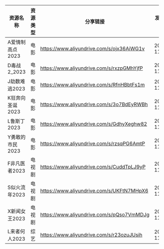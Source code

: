 | 资源名称       | 资源类型 | 分享链接                                      | 发布时间       |
| ---------- | ---- | ----------------------------------------- | ---------- |
| A爱情制高点2023 | 电影   | https://www.aliyundrive.com/s/ojx36AiWG1v | 2023-11-18 |
| D毒战2_2023  | 电影   | https://www.aliyundrive.com/s/rxzpGMhYjfP | 2023-11-18 |
| J劫数难逃2023  | 电影   | https://www.aliyundrive.com/s/RfnHBbtFs1m | 2023-11-18 |
| K狂奔向圣诞2023 | 电影   | https://www.aliyundrive.com/s/3o7BdEyRWBh | 2023-11-18 |
| L鲁斯丁2023   | 电影   | https://www.aliyundrive.com/s/GdhyXeghw82 | 2023-11-18 |
| Y勇敢的市民2023 | 电影   | https://www.aliyundrive.com/s/rzsqPG6AmtP | 2023-11-18 |
| F非凡医者2023  | 电视剧  | https://www.aliyundrive.com/s/CuddTpLJ9yP | 2023-11-18 |
| S似火流年2023  | 电视剧  | https://www.aliyundrive.com/s/UKFtN7MHpX6 | 2023-11-18 |
| X新闻女王2023  | 电视剧  | https://www.aliyundrive.com/s/pQso7VmMDJg | 2023-11-18 |
| L来者何人2023  | 综艺   | https://www.aliyundrive.com/s/r23ozuJUsih | 2023-11-18 |
